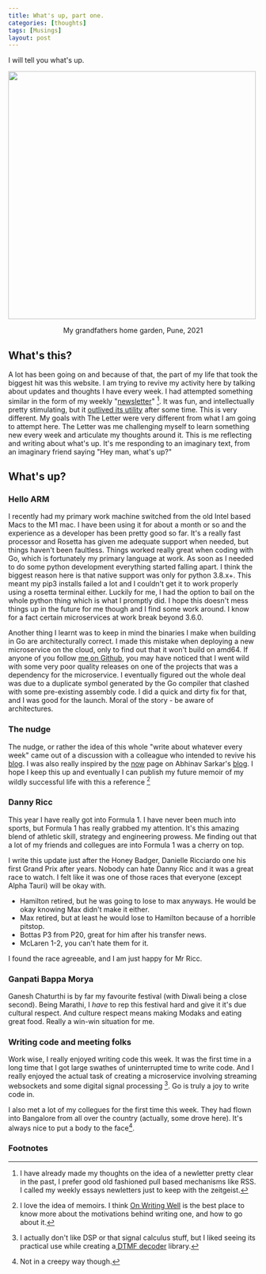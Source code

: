 ```yaml
---
title: What's up, part one.
categories: [thoughts]
tags: [Musings]
layout: post
---
```


I will tell you what's up.

<img src="https://i.imgur.com/zag8ars.png" height="500">

<p style="text-align:center"> My grandfathers home garden, Pune, 2021</p>

## What's this?

A lot has been going on and because of that, the part of my life that took the biggest hit was this website. I am trying to revive my activity here by talking about updates and thoughts I have every week. I had attempted something similar in the form of my weekly "[newsletter](https://advait.live/tags/#The%20Letter)" [^1]. It was fun, and intellectually pretty stimulating, but it [outlived its utility](https://advait.live/letter-9/) after some time. This is very different. My goals with The Letter were very different from what I am going to attempt here. The Letter was me challenging myself to learn something new every week and articulate my thoughts around it. This is me reflecting and writing about what's up. It's me responding to an imaginary text, from an imaginary friend saying "Hey man, what's up?" 

## What's up?

### Hello ARM

I recently had my primary work machine switched from the old Intel based Macs to the M1 mac. I have been using it for about a month or so and the experience as a developer has been pretty good so far. It's a really fast processor and Rosetta has given me adequate support when needed, but things haven't been faultless. Things worked really great when coding with Go, which is fortunately my primary language at work. As soon as I needed to do some python development everything started falling apart. I think the biggest reason here is that native support was only for python 3.8.x+. This meant my pip3 installs failed a lot and I couldn't get it to work properly using a rosetta terminal either. Luckily for me, I had the option to bail on the whole python thing which is what I promptly did. I hope this doesn't mess things up in the future for me though and I find some work around. I know for a fact certain microservices at work break beyond 3.6.0.

Another thing I learnt was to keep in mind the binaries I make when building in Go are architecturally correct. I made this mistake when deploying a new microservice on the cloud, only to find out that it won't build on amd64. If anyone of you follow [me on Github](https://github.com/Hallicopter/), you may have noticed that I went wild with some very poor quality releases on one of the projects that was a dependency for the microservice. I eventually figured out the whole deal was due to a duplicate symbol generated by the Go compiler that clashed with some pre-existing assembly code. I did a quick and dirty fix for that, and I was good for the launch. Moral of the story - be aware of architectures.

### The nudge

The nudge, or rather the idea of this whole "write about whatever every week" came out of a discussion with a colleague who intended to revive his [blog](https://vipul.xyz/). I was also really inspired by the [now](https://abhinavsarkar.net/now/) page on Abhinav Sarkar's [blog](https://abhinavsarkar.net/). I hope I keep this up and eventually I can publish my future memoir of my wildly successful life with this a reference [^2]

### Danny Ricc

This year I have really got into Formula 1. I have never been much into sports, but Formula 1 has really grabbed my attention. It's this amazing blend of athletic skill, strategy and engineering prowess. Me finding out that a lot of my friends and collegues are into Formula 1 was a cherry on top. 

I write this update just after the Honey Badger, Danielle Ricciardo one his first Grand Prix after years. Nobody can hate Danny Ricc and it was a great race to watch. I felt like it was one of those races that everyone (except Alpha Tauri) will be okay with. 

- Hamilton retired, but he was going to lose to max anyways. He would be okay knowing Max didn't make it either.
- Max retired, but at least he would lose to Hamilton because of a horrible pitstop.
- Bottas P3 from P20, great for him after his transfer news.
- McLaren 1-2, you can't hate them for it. 

I found the race agreeable, and I am just happy for Mr Ricc.

### Ganpati Bappa Morya

Ganesh Chaturthi is by far my favourite festival (with Diwali being a close second). Being Marathi, I _have_ to rep this festival hard and give it it's due cultural respect. And culture respect means making Modaks and eating great food. Really a win-win situation for me.

### Writing code and meeting folks

Work wise, I really enjoyed writing code this week. It was the first time in a long time that I got large swathes of uninterrupted time to write code. And I really enjoyed the actual task of creating a microservice involving streaming websockets and some digital signal processing [^3]. Go is truly a joy to write code in. 

I also met a lot of my collegues for the first time this week. They had flown into Bangalore from all over the country (actually, some drove here). It's always nice to put a body to the face[^4].

### Footnotes

[^1]: I have already made my thoughts on the idea of a newletter pretty clear in the past, I prefer good old fashioned pull based mechanisms like RSS. I called my weekly essays newletters just to keep with the zeitgeist. 
[^2]: I love the idea of memoirs. I think [On Writing Well](https://advait.live/writing-well/) is the best place to know more about the motivations behind writing one, and how to go about it.
[^3]: I actually don't like DSP or that signal calculus stuff, but I liked seeing its practical use while creating a[ DTMF decoder](https://github.com/Hallicopter/go-dtmf) library. 
[^4]: Not in a creepy way though.